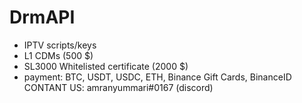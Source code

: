 # DrmAPI
- IPTV scripts/keys
- L1 CDMs (500 $)
- SL3000 Whitelisted certificate (2000 $)
- payment: BTC, USDT, USDC, ETH, Binance Gift Cards, BinanceID
CONTANT US: amranyummari#0167 (discord)
